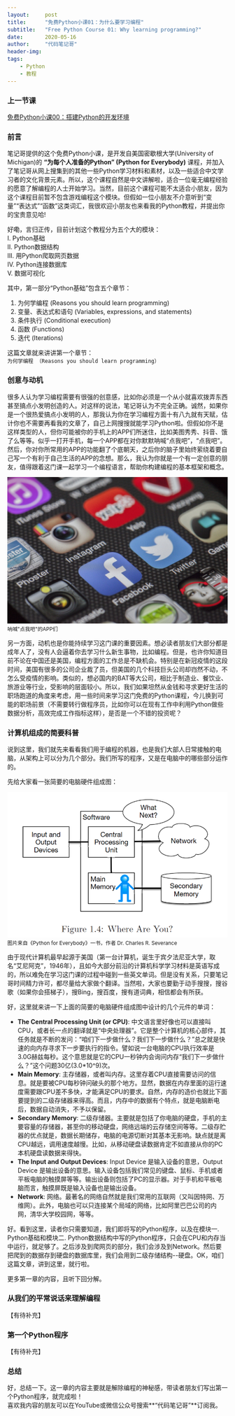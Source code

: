```yaml
---
layout:     post
title:      "免费Python小课01：为什么要学习编程"
subtitle:   "Free Python Course 01: Why learning programming?"
date:       2020-05-16
author:     "代码笔记哥"
header-img:
tags:
    - Python
    - 教程
---
```

### 上一节课
[免费Python小课00：搭建Python的开发环境](https://mp.weixin.qq.com/s/7ZHzkRseMwVl1XfiiGSSxg)

### 前言
笔记哥提供的这个免费Python小课，是开发自美国密歇根大学(University of Michigan)的 **“为每个人准备的Python” (Python for Everybody)** 课程，并加入了笔记哥从网上搜集到的其他一些Python学习材料和素材，以及一些适合中文学习者的文化背景元素。所以，这个课程自然是中文讲解啦，适合一位毫无编程经验的愿意了解编程的人士开始学习。当然，目前这个课程可能不太适合小朋友，因为这个课程目前暂不包含游戏编程这个模块。但假如一位小朋友不介意听到“变量”“表达式”“函数”这类词汇，我很欢迎小朋友也来看我的Python教程，并提出你的宝贵意见哈!

好嘞，言归正传，目前计划这个教程分为五个大的模块：  
I. Python基础  
II. Python数据结构  
III. 用Python爬取网页数据  
IV. Python连接数据库  
V. 数据可视化  

其中，第一部分“Python基础”包含五个章节：
1. 为何学编程 (Reasons you should learn programming)
2. 变量、表达式和语句 (Variables, expressions, and statements)
3. 条件执行 (Conditional execution)
4. 函数 (Functions)
5. 迭代 (Iterations)

这篇文章就来讲讲第一个章节：  
`为何学编程 （Reasons you should learn programming）`

### 创意与动机
很多人认为学习编程需要有很强的创意感，比如你必须是一个从小就喜欢拨弄东西甚至搞点小发明创造的人。对这样的说法，笔记哥认为不完全正确。诚然，如果你是一个很热爱搞点小发明的人，那我认为你在学习编程方面十有八九就有天赋，估计你也不需要再看我的文章了，自己上网搜搜就能学习Python啦。但假如你不是这样类型的人，但你可能被你的手机上的APP们所迷住，比如美图秀秀、抖音、饿了么等等。似乎一打开手机，每一个APP都在对你默默呐喊“点我吧”，“点我吧”。然后，你对你所常用的APP的功能翻了个底朝天，之后你的脑子里始终萦绕着要自己写一个有利于自己生活的APP的念想。那么，我认为你就是一个有一定创意的朋友，值得跟着这门课一起学习一个编程语言，帮助你构建编程的基本框架和概念。

![apps](/img/in-post/20200516-free-python-01/apps.png)
<small class="img-hint">呐喊"点我吧"的APP们</small>

另一方面，动机也是你能持续学习这门课的重要因素。想必读者朋友们大部分都是成年人了，没有人会逼着你去学习什么新生事物，比如编程。但是，也许你知道目前不论在中国还是美国，编程方面的工作总是不缺机会。特别是在新冠疫情的这段时间，美国有很多的公司企业裁了员，但美国的几个科技巨头公司却岿然不动，不怎么受疫情的影响。类似的，想必国内的BAT等大公司，相比于制造业、餐饮业、旅游业等行业，受影响的层面较小。所以，我们如果坦然从金钱和寻求更好生活的职场跑道的角度来考虑，用一些时间来学习这门免费的Python课程，今儿换到可能的职场前景（不需要转行做程序员，比如你可以在现有工作中利用Python做些数据分析，高效完成工作指标这样），是否是一个不错的投资呢？

### 计算机组成的简要科普
说到这里，我们就先来看看我们用于编程的机器，也是我们大部人日常接触的电脑，从架构上可以分为几个部分。我们所写的程序，又是在电脑中的哪些部分运作的。

先给大家看一张简要的电脑硬件组成图：

![apps](/img/in-post/20200516-free-python-01/simple-architect.png)
<small class="img-hint">图片来自《Python for Everybody》一书，作者 Dr. Charles R. Severance</small>

由于现代计算机最早起源于美国（第一台计算机，诞生于宾夕法尼亚大学，取名“艾尼阿克”，1946年），且如今大部分前沿的计算机科学学习材料是英语写成的，所以难免在学习这门课的过程中碰到一些英文单词。但是没有关系，只要笔记哥时间精力许可，都尽量给大家做个翻译。当然啦，大家也要勤于动手搜搜，搜谷歌（如果你会搭梯子），搜Bing，搜百度，搜有道词典，相信都会有所获。

好，这里就来讲一下上面的简要的电脑硬件组成图中设计的几个元件的单词：

* **The Central Processing Unit (or CPU)**: 中文语言里好像也可以直接叫CPU，或者长一点的翻译就是“中央处理器”。它是整个计算机的核心部件，其任务就是不断的发问：“咱们下一步做什么？我们下一步做什么？”总之就是快速的向内存寻求下一步要执行的指令。譬如说一台电脑的CPU执行效率是3.0G赫兹每秒。这个意思就是它的CPU一秒钟内会询问内存“我们下一步做什么？”这个问题30亿(3.0*10^9)次。
* **Main Memory**: 主存储器，或者叫内存。这里存着CPU直接需要访问的信息。就是要被CPU每秒钟问破头的那个地方。显然，数据在内存里面的运行速度需要跟CPU差不多快，才能满足CPU的要求。自然，内存的造价也就比下面要提到的二级存储器来得高。而且，内存中的数据有个特点，就是电脑断电后，数据自动消失，不予以保留。
* **Secondary Memory**: 二级存储器。主要就是包括了你电脑的硬盘，手机的主要容量的存储器，甚至你的移动硬盘，网络远端的云存储空间等等。二级存贮器的优点就是，数据长期储存，电脑的电源切断对其基本无影响。缺点就是离CPU越远，调用速度越慢。比如，从移动硬盘读数据肯定不如直接从你的PC本机硬盘读数据来得快。
* **The Input and Output Devices**: Input Device 是输入设备的意思，Output Device 是输出设备的意思。输入设备包括我们常见的键盘、鼠标、手机或者平板电脑的触摸屏等等。输出设备则包括了PC的显示器。对于手机和平板电脑而言，触摸屏既是输入设备也是输出设备。
* **Network**: 网络。最著名的网络自然就是我们常用的互联网（又叫因特网、万维网）。此外，电脑也可以只连接某个局域的网络，比如阿里巴巴公司的内网，清华大学校园网，等等。

好。看到这里，读者你只需要知道，我们即将写的Python程序，以及在模块一. Python基础和模块二. Python数据结构中写的Python程序，只会在CPU和内存当中运行，就足够了。之后涉及到爬网页的部分，我们会涉及到Network。然后要把爬到的数据存到硬盘的数据库里，我们会用到二级存储结构--硬盘。OK，咱们这篇文章，讲到这里，就行啦。

更多第一章的内容，且听下回分解。 

### 从我们的平常说话来理解编程
【有待补充】

### 第一个Python程序
【有待补充】

### 总结
好，总结一下。这一章的内容主要就是解除编程的神秘感，带读者朋友们写出第一个Python程序，就完成啦！  
喜欢我内容的朋友可以在YouTube或微信公众号搜索**“代码笔记哥”**订阅我。
